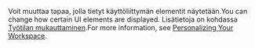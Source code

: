 <span data-ttu-id="21ff4-101">Voit muuttaa tapaa, jolla tietyt käyttöliittymän elementit näytetään.</span><span class="sxs-lookup"><span data-stu-id="21ff4-101">You can change how certain UI elements are displayed.</span></span> <span data-ttu-id="21ff4-102">Lisätietoja on kohdassa [Työtilan mukauttaminen](../ui-personalization-user.md).</span><span class="sxs-lookup"><span data-stu-id="21ff4-102">For more information, see [Personalizing Your Workspace](../ui-personalization-user.md).</span></span>
